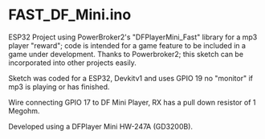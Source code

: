 # FAST_DF_Mini.ino

ESP32 Project using PowerBroker2's "DFPlayerMini_Fast" library for a mp3 player "reward"; code is intended for a game feature to be included in a game under development.
Thanks to Powerbroker2; this sketch can be incorporated into other projects easily.

Sketch was coded for a ESP32, Devkitv1 and uses GPIO 19 no "monitor" if mp3 is playing or has finished.

Wire connecting GPIO 17 to DF Mini Player, RX has a pull down resistor of 1 Megohm.

Developed using a DFPlayer Mini HW-247A (GD3200B).


